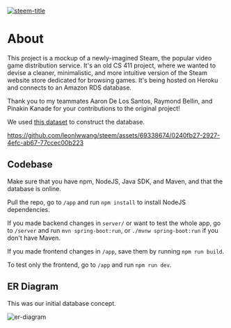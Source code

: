 [![steem-title](https://github.com/leonlwwang/steem/assets/69338674/3ca36112-fec8-4798-9bb5-80798eddb64c)](https://steem.herokuapp.com/)

# About

This project is a mockup of a newly-imagined Steam, the popular video game distribution service. It's an old CS 411 project, where we wanted to devise a cleaner, minimalistic, and more intuitive version of the Steam website store dedicated for browsing games. It's being hosted on Heroku and connects to an Amazon RDS database.

Thank you to my teammates Aaron De Los Santos, Raymond Bellin, and Pinakin Kanade for your contributions to the original project!

We used [this dataset](https://data.world/craigkelly/steam-game-data) to construct the database.



https://github.com/leonlwwang/steem/assets/69338674/0240fb27-2927-4efc-ab67-77ccec00b223



## Codebase
Make sure that you have npm, NodeJS, Java SDK, and Maven, and that the database is online.

Pull the repo, go to `/app` and run `npm install` to install NodeJS dependencies.

If you made backend changes in `server/` or want to test the whole app, go to `/server` and run `mvn spring-boot:run`, or `./mvnw spring-boot:run` if you don't have Maven.

If you made frontend changes in `/app`, save them by running `npm run build`.

To test only the frontend, go to `/app` and run `npm run dev`.

## ER Diagram
This was our initial database concept.

![er-diagram](https://github.com/leonlwwang/steem/assets/69338674/392e9d52-1252-4e84-8d49-5ae94c9da227)
